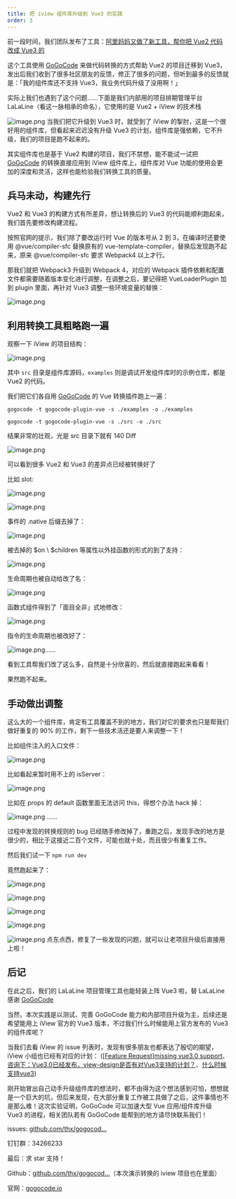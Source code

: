 ```yaml
---
title: 把 iview 组件库升级到 Vue3 的实践
order: 3
---
```


前一段时间，我们团队发布了工具：[阿里妈妈又做了新工具，帮你把 Vue2 代码改成 Vue3 的](https://juejin.cn/post/6977259197566517284)


这个工具使用 [GoGoCode](https://github.com/thx/gogocode) 来做代码转换的方式帮助 Vue2 的项目迁移到 Vue3，发出后我们收到了很多社区朋友的反馈，修正了很多的问题，但听到最多的反馈就是：「我的组件库还不支持 Vue3，我业务代码升级了没用啊！」


实际上我们也遇到了这个问题……下面是我们内部用的项目排期管理平台 LaLaLine（看这一脉相承的命名），它使用的是 Vue2 + iView 的技术栈

![image.png](https://p3-juejin.byteimg.com/tos-cn-i-k3u1fbpfcp/fbfe863f9421479b97ed7641c0aacb77~tplv-k3u1fbpfcp-zoom-1.image)
当我们把它升级到 Vue3 时，就受到了 iView 的掣肘，这是一个很好用的组件库，但看起来迟迟没有升级 Vue3 的计划，组件库是强依赖，它不升级，我们的项目是跑不起来的。


其实组件库也是基于 Vue2 构建的项目，我们不禁想，能不能试一试把 [GoGoCode](https://github.com/thx/gogocode) 的转换直接应用到 iView 组件库上，组件库对 Vue 功能的使用会更加的深度和灵活，这样也能检验我们转换工具的质量。


## 兵马未动，构建先行


Vue2 和 Vue3 的构建方式有所差异，想让转换后的 Vue3 的代码能顺利跑起来，我们首先要修改构建流程。


按照官网的提示，我们除了要改运行时 Vue 的版本号从 2 到 3，在编译时还要使用 @vue/compiler-sfc 替换原有的 vue-template-compiler，替换后发现跑不起来，原来 @vue/compiler-sfc 要求 Webpack4 以上才行。


那我们就把 Webpack3 升级到 Webpack 4，对应的 Webpack 插件依赖和配置文件都需要随着版本变化进行调整，在调整之后，要记得把 VueLoaderPlugin 加到 plugin 里面，再针对 Vue3 调整一些环境变量的替换：

![image.png](https://p3-juejin.byteimg.com/tos-cn-i-k3u1fbpfcp/74a66a6cf703461d80315ec97d19a2cd~tplv-k3u1fbpfcp-zoom-1.image)


## 利用转换工具粗略跑一遍


观察一下 iView 的项目结构：

![image.png](https://p3-juejin.byteimg.com/tos-cn-i-k3u1fbpfcp/a9ebadc20b474da8b05e86a8577c850b~tplv-k3u1fbpfcp-zoom-1.image)

其中 `src` 目录是组件库源码，`examples` 则是调试开发组件库时的示例仓库，都是 Vue2 的代码。


我们把它们各自用 [GoGoCode](https://github.com/thx/gogocode) 的 Vue 转换插件跑上一遍：


`gogocode -t gogocode-plugin-vue -s ./examples -o ./examples`

`gogocode -t gogocode-plugin-vue -s ./src -o ./src`


结果非常的壮观，光是 src 目录下就有 140 Diff


![image.png](https://p3-juejin.byteimg.com/tos-cn-i-k3u1fbpfcp/23e0ab3b626b4f01841029cfd353e203~tplv-k3u1fbpfcp-zoom-1.image)


可以看到很多 Vue2 和 Vue3 的差异点已经被转换好了


比如 slot:

![image.png](https://p3-juejin.byteimg.com/tos-cn-i-k3u1fbpfcp/5e3d5fd91cf444d98cf5d0b63ec57a22~tplv-k3u1fbpfcp-zoom-1.image)

![image.png](https://p3-juejin.byteimg.com/tos-cn-i-k3u1fbpfcp/1bf8aa6582274ac98fc822e8b43657fd~tplv-k3u1fbpfcp-zoom-1.image)


事件的 .native 后缀去掉了：

![image.png](https://p3-juejin.byteimg.com/tos-cn-i-k3u1fbpfcp/ffe30d92b9a74dabaeb590fd23e9ceea~tplv-k3u1fbpfcp-zoom-1.image)

被去掉的 \$on \ \$children 等属性以外挂函数的形式的到了支持：

![image.png](https://p3-juejin.byteimg.com/tos-cn-i-k3u1fbpfcp/fa9efcf0f0d2418d82ac237bd386460e~tplv-k3u1fbpfcp-zoom-1.image)

生命周期也被自动给改了名：

![image.png](https://p3-juejin.byteimg.com/tos-cn-i-k3u1fbpfcp/963f5420969c47baae2af10747b03d40~tplv-k3u1fbpfcp-zoom-1.image)

函数式组件得到了「面目全非」式地修改：

![image.png](https://p3-juejin.byteimg.com/tos-cn-i-k3u1fbpfcp/ebbbef8a655144d38f3322a8756f89fb~tplv-k3u1fbpfcp-zoom-1.image)

指令的生命周期也被改好了：

![image.png](https://p3-juejin.byteimg.com/tos-cn-i-k3u1fbpfcp/fb2d3483ebee492fa7f1ad610fa37157~tplv-k3u1fbpfcp-zoom-1.image)……


看到工具帮我们改了这么多，自然是十分欣喜的，然后就直接跑起来看看！


果然跑不起来。


## 手动做出调整


这么大的一个组件库，肯定有工具覆盖不到的地方，我们对它的要求也只是帮我们做好重复的 90% 的工作，剩下一些技术活还是要人来调整一下！


比如组件注入的入口文件：

![image.png](https://p3-juejin.byteimg.com/tos-cn-i-k3u1fbpfcp/b670b24cd7a4437da6f47839effd0345~tplv-k3u1fbpfcp-zoom-1.image)


比如看起来暂时用不上的 isServer：

![image.png](https://p3-juejin.byteimg.com/tos-cn-i-k3u1fbpfcp/ee43975f451c471ea96dade95ca4fe50~tplv-k3u1fbpfcp-zoom-1.image)


比如在 props 的 default 函数里面无法访问 this，得想个办法 hack 掉：

![image.png](https://p3-juejin.byteimg.com/tos-cn-i-k3u1fbpfcp/5a207a5e82894e74bcbb704d6837bab1~tplv-k3u1fbpfcp-zoom-1.image)
……


过程中发现的转换规则的 bug 已经随手修改掉了，重跑之后，发现手改的地方是很少的，相比于这接近二百个文件，可能也就十处，而且很少有重复工作。


然后我们试一下 `npm run dev`


竟然跑起来了：


![image.png](https://p3-juejin.byteimg.com/tos-cn-i-k3u1fbpfcp/3aabacb19c324f41b5b98972fff9e6e3~tplv-k3u1fbpfcp-zoom-1.image)

![image.png](https://p3-juejin.byteimg.com/tos-cn-i-k3u1fbpfcp/6ea94b1394ef49c8ae83511539fd6efc~tplv-k3u1fbpfcp-zoom-1.image)

![image.png](https://p3-juejin.byteimg.com/tos-cn-i-k3u1fbpfcp/26ecbe7cf0de476ab5265b627fd1ec3e~tplv-k3u1fbpfcp-zoom-1.image)

![image.png](https://p3-juejin.byteimg.com/tos-cn-i-k3u1fbpfcp/b05d2bc3106549d29b377cd73bcec337~tplv-k3u1fbpfcp-zoom-1.image)


![image.png](https://p3-juejin.byteimg.com/tos-cn-i-k3u1fbpfcp/227595c1be9b4e9f9da2b9e9ab70278a~tplv-k3u1fbpfcp-zoom-1.image)
点东点西，修复了一些发现的问题，就可以让老项目升级后直接用上啦！
## 后记

在此之后，我们的 LaLaLine 项目管理工具也能轻装上阵 Vue3 啦，替 LaLaLine 感谢 [GoGoCode](https://github.com/thx/gogocode) 


当然，本次实践是以测试、完善 GoGoCode 能力和内部项目升级为主，后续还是希望能用上 iView 官方的 Vue3 版本，不过我们什么时候能用上官方发布的 Vue3 的组件库呢？


当我们去看 iView 的 issue 列表时，发现有很多朋友也都表达了殷切的期望，iView 小组也已经有对应的计划：   ([[Feature Request]missing vue3.0 support](https://github.com/view-design/ViewUI/issues/516)、[咨询下：Vue3.0已经发布，view-design是否有对Vue3支持的计划？](https://github.com/view-design/ViewUI/issues/714)、[什么时候支持vue3](https://github.com/iview/iview/issues/6570))


刚开始冒出自己动手升级组件库的想法时，都不由得为这个想法感到可怕，想想就是一个巨大的坑，但后来发现，在大部分重复工作被工具做了之后，这件事情也不是那么难！这次实验证明，GoGoCode 可以加速大型 Vue 应用/组件库升级 Vue3 的进程，相关团队若有 GoGoCode 能帮到的地方请尽快联系我们！


issues: [github.com/thx/gogocod…](https://link.juejin.cn?target=https%3A%2F%2Fgithub.com%2Fthx%2Fgogocode%2Fissues)

钉钉群：34266233


最后：求 star 支持！

Github：[github.com/thx/gogocod…](https://link.juejin.cn?target=https%3A%2F%2Fgithub.com%2Fthx%2Fgogocode)（本次演示转换的 iview 项目也在里面）

官网：[gogocode.io](https://link.juejin.cn?target=https%3A%2F%2Fgogocode.io)

